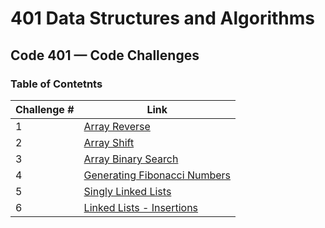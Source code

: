 # 401 Data Structures and Algorithms

## Code 401 — Code Challenges

### Table of Contetnts

Challenge # | Link
------------|-----
1 | [Array Reverse](https://github.com/bushra-401-advanced-javascript/401-data-structures-and-algorithms/tree/master/codechallenges/arrayReverse)
2 | [Array Shift]()
3 | [Array Binary Search]()
4 | [Generating Fibonacci Numbers](https://repl.it/@BshBil/Code-Challenge-04#index.js)
5 | [Singly Linked Lists]()
6 | [Linked Lists - Insertions]()
